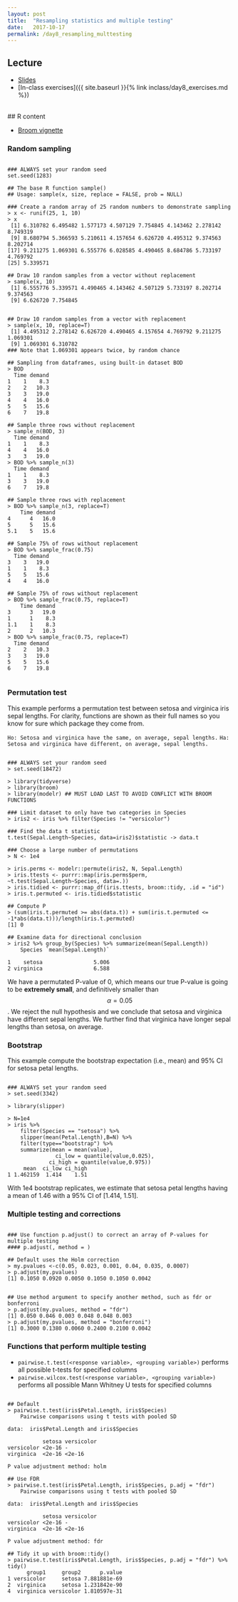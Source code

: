 ```yaml
---
layout: post
title:  "Resampling statistics and multiple testing"
date:   2017-10-17
permalink: /day8_resampling_multtesting
---
```



## Lecture 

+ [Slides](./slides/day8_resampling_multtesting.pdf)
+ [In-class exercises]({{ site.baseurl }}{% link inclass/day8_exercises.md %})


<br>
## R content

+ [Broom vignette](https://cran.r-project.org/web/packages/broom/vignettes/broom.html)


### Random sampling

<pre><code class="language-r">
### ALWAYS set your random seed
set.seed(1283)

## The base R function sample()
## Usage: sample(x, size, replace = FALSE, prob = NULL)

### Create a random array of 25 random numbers to demonstrate sampling
> x <- runif(25, 1, 10)
> x
 [1] 6.310782 6.495482 1.577173 4.507129 7.754845 4.143462 2.278142 8.749319
 [9] 8.680794 5.366593 5.210611 4.157654 6.626720 4.495312 9.374563 8.202714
[17] 9.211275 1.069301 6.555776 6.028585 4.490465 8.684786 5.733197 4.769792
[25] 5.339571

## Draw 10 random samples from a vector without replacement
> sample(x, 10)
 [1] 6.555776 5.339571 4.490465 4.143462 4.507129 5.733197 8.202714 9.374563
 [9] 6.626720 7.754845
	
	
## Draw 10 random samples from a vector with replacement
> sample(x, 10, replace=T)
 [1] 4.495312 2.278142 6.626720 4.490465 4.157654 4.769792 9.211275 1.069301
 [9] 1.069301 6.310782
### Note that 1.069301 appears twice, by random chance 

## Sampling from dataframes, using built-in dataset BOD
> BOD
  Time demand
1    1    8.3
2    2   10.3
3    3   19.0
4    4   16.0
5    5   15.6
6    7   19.8

## Sample three rows without replacement
> sample_n(BOD, 3)
  Time demand
1    1    8.3
4    4   16.0
3    3   19.0
> BOD %>% sample_n(3)
  Time demand
1    1    8.3
3    3   19.0
6    7   19.8

## Sample three rows with replacement
> BOD %>% sample_n(3, replace=T)
    Time demand
4      4   16.0
5      5   15.6
5.1    5   15.6

## Sample 75% of rows without replacement
> BOD %>% sample_frac(0.75)
  Time demand
3    3   19.0
1    1    8.3
5    5   15.6
4    4   16.0

## Sample 75% of rows without replacement
> BOD %>% sample_frac(0.75, replace=T)
    Time demand
3      3   19.0
1      1    8.3
1.1    1    8.3
2      2   10.3
> BOD %>% sample_frac(0.75, replace=T)
  Time demand
2    2   10.3
3    3   19.0
5    5   15.6
6    7   19.8

</code></pre>



### Permutation test

This example performs a permutation test between setosa and virginica iris sepal lengths. For clarity, functions are shown as their full names so you know for sure which package they come from.

`Ho: Setosa and virginica have the same, on average, sepal lengths.`
`Ha: Setosa and virginica have different, on average, sepal lengths.`


<pre><code class="language-r">
### ALWAYS set your random seed
> set.seed(18472)

> library(tidyverse)
> library(broom)
> library(modelr) ## MUST LOAD LAST TO AVOID CONFLICT WITH BROOM FUNCTIONS

### Limit dataset to only have two categories in Species
> iris2 <- iris %>% filter(Species != "versicolor")

### Find the data t statistic
t.test(Sepal.Length~Species, data=iris2)$statistic -> data.t

### Choose a large number of permutations
> N <- 1e4

> iris.perms <- modelr::permute(iris2, N, Sepal.Length)
> iris.ttests <- purrr::map(iris.perms$perm, ~t.test(Sepal.Length~Species, data=.))
> iris.tidied <- purrr::map_df(iris.ttests, broom::tidy, .id = "id")
> iris.t.permuted <- iris.tidied$statistic

## Compute P
> (sum(iris.t.permuted >= abs(data.t)) + sum(iris.t.permuted <= -1*abs(data.t)))/length(iris.t.permuted)
[1] 0

## Examine data for directional conclusion
> iris2 %>% group_by(Species) %>% summarize(mean(Sepal.Length))
    Species `mean(Sepal.Length)`
     <fctr>                <dbl>
1    setosa                5.006
2 virginica                6.588
</code></pre>

We have a permutated P-value of 0, which means our true P-value is going to be **extremely small**, and definitively smaller than $$\alpha = 0.05$$. We reject the null hypothesis and we conclude that setosa and virginica have different sepal lengths. We further find that virginica have longer sepal lengths than setosa, on average.

### Bootstrap

This example compute the bootstrap expectation (i.e., mean) and 95% CI for setosa petal lengths.

<pre><code class="language-r">
### ALWAYS set your random seed
> set.seed(3342)

> library(slipper)

> N=1e4
> iris %>% 
	filter(Species == "setosa") %>%
	slipper(mean(Petal.Length),B=N) %>% 	filter(type=="bootstrap") %>% 	summarize(mean = mean(value),		       ci_low = quantile(value,0.025),              ci_high = quantile(value,0.975))
     mean  ci_low ci_high
1 1.462159  1.414    1.51
</code></pre>

With 1e4 bootstrap replicates, we estimate that setosa petal lengths having a mean of 1.46 with a 95% CI of [1.414, 1.51].

   
### Multiple testing and corrections


<pre><code class="language-r">
### Use function p.adjust() to correct an array of P-values for multiple testing
#### p.adjust(<p-value>, method = <correction method>)

## Default uses the Holm correction
> my.pvalues <-c(0.05, 0.023, 0.001, 0.04, 0.035, 0.0007)
> p.adjust(my.pvalues)
[1] 0.1050 0.0920 0.0050 0.1050 0.1050 0.0042


## Use method argument to specify another method, such as fdr or bonferroni
> p.adjust(my.pvalues, method = "fdr")
[1] 0.050 0.046 0.003 0.048 0.048 0.003
> p.adjust(my.pvalues, method = "bonferroni")
[1] 0.3000 0.1380 0.0060 0.2400 0.2100 0.0042
</code></pre>

### Functions that perform multiple testing

+ `pairwise.t.test(<response variable>, <grouping variable>)` performs all possible t-tests for specified columns
+ `pairwise.wilcox.test(<response variable>, <grouping variable>)` performs all possible Mann Whitney U tests for specified columns


<pre><code class="language-r">
## Default
> pairwise.t.test(iris$Petal.Length, iris$Species)
	Pairwise comparisons using t tests with pooled SD 

data:  iris$Petal.Length and iris$Species 

           setosa versicolor
versicolor <2e-16 -         
virginica  <2e-16 <2e-16    

P value adjustment method: holm

## Use FDR
> pairwise.t.test(iris$Petal.Length, iris$Species, p.adj = "fdr")
	Pairwise comparisons using t tests with pooled SD 

data:  iris$Petal.Length and iris$Species 

           setosa versicolor
versicolor <2e-16 -         
virginica  <2e-16 <2e-16    

P value adjustment method: fdr 

## Tidy it up with broom::tidy()
> pairwise.t.test(iris$Petal.Length, iris$Species, p.adj = "fdr") %>% tidy()
      group1     group2      p.value
1 versicolor     setosa 7.881881e-69
2  virginica     setosa 1.231842e-90
4  virginica versicolor 1.810597e-31
</code></pre>






